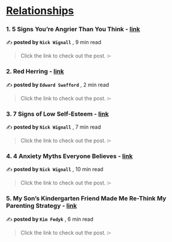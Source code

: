 
<h1><a href=https://medium.com/tag/relationships/recommended target="_blank" rel="noopener noreferrer">Relationships</a></h1>
<h3>1. 5 Signs You’re Angrier Than You Think - <a href=https://medium.com/@nickwignall/5-signs-youre-angrier-than-you-think-164db66757bd?source=tag_recommended_feed---------0-84----------relationships----------b0612022_280b_466d_94b0_8c4d97917443------- target="_blank" rel="noopener noreferrer">link</a></h3>

✍️ **posted by `Nick Wignall`** <date> , 9 min read</date>

<blockquote>Click the link to check out the post. ⌲</blockquote>

<h3>2. Red Herring - <a href=https://medium.com/blueinsight/red-herring-9acaf184b983?source=tag_recommended_feed---------1-107----------relationships----------b0612022_280b_466d_94b0_8c4d97917443------- target="_blank" rel="noopener noreferrer">link</a></h3>

✍️ **posted by `Edward Swafford`** <date> , 2 min read</date>

<blockquote>Click the link to check out the post. ⌲</blockquote>

<h3>3. 7 Signs of Low Self-Esteem - <a href=https://medium.com/@nickwignall/7-signs-of-low-self-esteem-da6e9b9d8330?source=tag_recommended_feed---------2-85----------relationships----------b0612022_280b_466d_94b0_8c4d97917443------- target="_blank" rel="noopener noreferrer">link</a></h3>

✍️ **posted by `Nick Wignall`** <date> , 7 min read</date>

<blockquote>Click the link to check out the post. ⌲</blockquote>

<h3>4. 4 Anxiety Myths Everyone Believes - <a href=https://medium.com/@nickwignall/4-anxiety-myths-everyone-believes-c17e190211bb?source=tag_recommended_feed---------3-84----------relationships----------b0612022_280b_466d_94b0_8c4d97917443------- target="_blank" rel="noopener noreferrer">link</a></h3>

✍️ **posted by `Nick Wignall`** <date> , 10 min read</date>

<blockquote>Click the link to check out the post. ⌲</blockquote>

<h3>5. My Son’s Kindergarten Friend Made Me Re-Think My Parenting Strategy - <a href=https://medium.com/human-parts/my-sons-kindergarten-friend-made-me-re-think-my-parenting-strategy-bf286b1c8134?source=tag_recommended_feed---------4-107----------relationships----------b0612022_280b_466d_94b0_8c4d97917443------- target="_blank" rel="noopener noreferrer">link</a></h3>

✍️ **posted by `Kim Fedyk`** <date> , 6 min read</date>

<blockquote>Click the link to check out the post. ⌲</blockquote>

